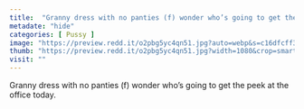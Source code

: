 ```yaml
---
title:  "Granny dress with no panties (f) wonder who’s going to get the peek at the office today."
metadate: "hide"
categories: [ Pussy ]
image: "https://preview.redd.it/o2pbg5yc4qn51.jpg?auto=webp&s=c16dfcff30eb7c1b2b24d6a5f3624acde9986068"
thumb: "https://preview.redd.it/o2pbg5yc4qn51.jpg?width=1080&crop=smart&auto=webp&s=78ea5a4b0c002425ba7bd7ba44dda53ca8d25170"
visit: ""
---
```

Granny dress with no panties (f) wonder who’s going to get the peek at the office today.
